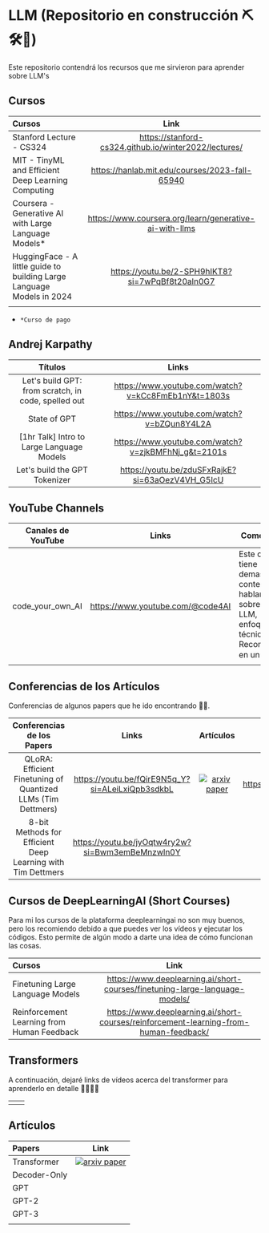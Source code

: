 # LLM (Repositorio en construcción ⛏️🛠️🔨)
Este repositorio contendrá los recursos que me sirvieron para aprender sobre LLM's

## Cursos

| Cursos | Link |
|:-|:-:|
| Stanford Lecture - CS324 | https://stanford-cs324.github.io/winter2022/lectures/ |
|  MIT - TinyML and Efficient Deep Learning Computing |  https://hanlab.mit.edu/courses/2023-fall-65940 |
|  Coursera - Generative AI with Large Language Models* |  https://www.coursera.org/learn/generative-ai-with-llms |
|  HuggingFace - A little guide to building Large Language Models in 2024  |  https://youtu.be/2-SPH9hIKT8?si=7wPqBf8t20aln0G7   |
|                      |            |


* `*Curso de pago` 

## Andrej Karpathy 

| Títulos | Links |
|:-:|:-:|
| Let's build GPT: from scratch, in code, spelled out | https://www.youtube.com/watch?v=kCc8FmEb1nY&t=1803s |
| State of GPT | https://www.youtube.com/watch?v=bZQun8Y4L2A |
| [1hr Talk] Intro to Large Language Models | https://www.youtube.com/watch?v=zjkBMFhNj_g&t=2101s |
| Let's build the GPT Tokenizer | https://youtu.be/zduSFxRajkE?si=63aOezV4VH_G5IcU |

## YouTube Channels

| Canales de YouTube | Links | Comentarios |
|:-:|:-:|-|
|  code_your_own_AI  | https://www.youtube.com/@code4AI   | Este canal tiene demasiado contenido hablando sobre los LLM, enfoques, técnicas, etc. Recomendado en un 💯📈 |

## Conferencias de los Artículos

Conferencias de algunos papers que he ido encontrando 👌🏼.

| Conferencias de los Papers | Links | Artículos | GitHub | HuggingFace Blog |
|:-:|:-:|:-:|:-:|:-:|
|  QLoRA: Efficient Finetuning of Quantized LLMs (Tim Dettmers)  |  https://youtu.be/fQirE9N5q_Y?si=ALeiLxiQpb3sdkbL  |  [![arxiv paper](https://img.shields.io/badge/arXiv-Paper-red)](https://arxiv.org/abs/2305.14314)  | https://github.com/artidoro/qlora |  [![hfpaper](https://img.shields.io/badge/🤗HugginngFace-Blog-yellow)](https://huggingface.co/blog/4bit-transformers-bitsandbytes)  |
| 8-bit Methods for Efficient Deep Learning with Tim Dettmers | https://youtu.be/jyOqtw4ry2w?si=Bwm3emBeMnzwln0Y |  |   |   |

## Cursos de DeepLearningAI (Short Courses)

Para mi los cursos de la plataforma deeplearningai no son muy buenos, pero los recomiendo debido a que puedes ver los vídeos y ejecutar los códigos. Esto permite de algún modo a darte una idea de cómo funcionan las cosas.

| Cursos | Link |
|:-|:-:|
| Finetuning Large Language Models | https://www.deeplearning.ai/short-courses/finetuning-large-language-models/ |
| Reinforcement Learning from Human Feedback | https://www.deeplearning.ai/short-courses/reinforcement-learning-from-human-feedback/ |

## Transformers

A continuación, dejaré links de vídeos acerca del transformer para aprenderlo en detalle 🤯🤯💥💥

|  |  |
|:-:|:-:|
|    |  |

## Artículos 

| Papers | Link |
|:-|:-:|
| Transformer | [![arxiv paper](https://img.shields.io/badge/arXiv-Paper-red)](https://arxiv.org/abs/1706.03762) |
|  Decoder-Only |   |
| GPT |   |
| GPT-2 |  |
| GPT-3 |  |
|    |     |
